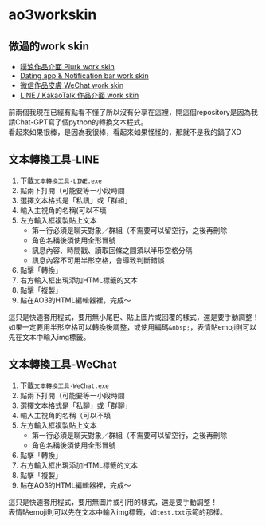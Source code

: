 # ao3workskin

## 做過的work skin
- [噗浪作品介面 Plurk work skin](https://archiveofourown.org/works/50291578)
- [Dating app & Notification bar work skin](https://archiveofourown.org/works/50925736)
- [微信作品皮膚 WeChat work skin](https://archiveofourown.org/works/53577484)
- [LINE / KakaoTalk 作品介面 work skin](https://archiveofourown.org/works/54635311)

前兩個我現在已經有點看不懂了所以沒有分享在這裡，開這個repository是因為我請Chat-GPT寫了個python的轉換文本程式。  
看起來如果很棒，是因為我很棒，看起來如果怪怪的，那就不是我的鍋了XD

## 文本轉換工具-LINE
1. 下載`文本轉換工具-LINE.exe`
2. 點兩下打開（可能要等一小段時間
3. 選擇文本格式是「私訊」或「群組」
4. 輸入主視角的名稱(可以不填
5. 左方輸入框複製貼上文本
   - 第一行必須是聊天對象／群組（不需要可以留空行，之後再刪除
   - 角色名稱後須使用全形冒號
   - 訊息內容、時間戳、讀取回條之間須以半形空格分隔
   - 訊息內容不可用半形空格，會導致判斷錯誤
6. 點擊「轉換」
7. 右方輸入框出現添加HTML標籤的文本
8. 點擊「複製」
9. 貼在AO3的HTML編輯器裡，完成～

這只是快速套用程式，要用無小尾巴、貼上圖片或回覆的樣式，還是要手動調整！  
如果一定要用半形空格可以轉換後調整，或使用編碼`&nbsp;`，表情貼emoji則可以先在文本中輸入img標籤。

## 文本轉換工具-WeChat
1. 下載`文本轉換工具-WeChat.exe`
2. 點兩下打開（可能要等一小段時間
3. 選擇文本格式是「私聊」或「群聊」
4. 輸入主視角的名稱（可以不填
5. 左方輸入框複製貼上文本
   - 第一行必須是聊天對象／群組（不需要可以留空行，之後再刪除
   - 角色名稱後須使用全形冒號
6. 點擊「轉換」
7. 右方輸入框出現添加HTML標籤的文本
8. 點擊「複製」
9. 貼在AO3的HTML編輯器裡，完成～

這只是快速套用程式，要用無圖片或引用的樣式，還是要手動調整！  
表情貼emoji則可以先在文本中輸入img標籤，如`test.txt`示範的那樣。
